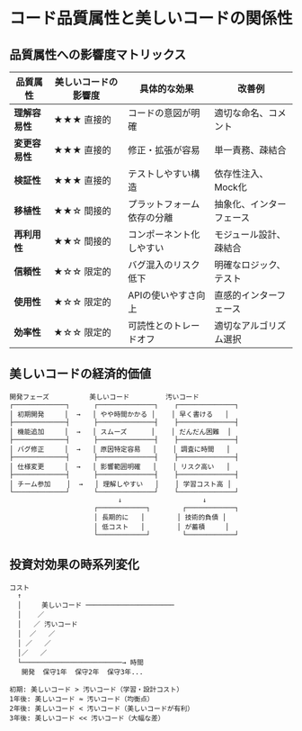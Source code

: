 # コード品質属性と美しいコードの関係性

## 品質属性への影響度マトリックス

| 品質属性 | 美しいコードの影響度 | 具体的な効果 | 改善例 |
|----------|---------------------|-------------|--------|
| **理解容易性** | ★★★ 直接的 | コードの意図が明確 | 適切な命名、コメント |
| **変更容易性** | ★★★ 直接的 | 修正・拡張が容易 | 単一責務、疎結合 |
| **検証性** | ★★★ 直接的 | テストしやすい構造 | 依存性注入、Mock化 |
| **移植性** | ★★☆ 間接的 | プラットフォーム依存の分離 | 抽象化、インターフェース |
| **再利用性** | ★★☆ 間接的 | コンポーネント化しやすい | モジュール設計、疎結合 |
| **信頼性** | ★☆☆ 限定的 | バグ混入のリスク低下 | 明確なロジック、テスト |
| **使用性** | ★☆☆ 限定的 | APIの使いやすさ向上 | 直感的インターフェース |
| **効率性** | ★☆☆ 限定的 | 可読性とのトレードオフ | 適切なアルゴリズム選択 |

## 美しいコードの経済的価値

```
開発フェーズ          美しいコード         汚いコード
┌─────────────┐      ┌──────────────┐    ┌──────────────┐
│ 初期開発     │  →   │ やや時間かかる │    │ 早く書ける   │
├─────────────┤      ├──────────────┤    ├──────────────┤
│ 機能追加     │  →   │ スムーズ      │    │ だんだん困難  │
├─────────────┤      ├──────────────┤    ├──────────────┤
│ バグ修正     │  →   │ 原因特定容易   │    │ 調査に時間   │
├─────────────┤      ├──────────────┤    ├──────────────┤
│ 仕様変更     │  →   │ 影響範囲明確   │    │ リスク高い   │
├─────────────┤      ├──────────────┤    ├──────────────┤
│ チーム参加    │  →   │ 理解しやすい   │    │ 学習コスト高 │
└─────────────┘      └──────────────┘    └──────────────┘
                           ↓                    ↓
                     ┌────────────┐        ┌────────────┐
                     │ 長期的に   │        │ 技術的負債 │
                     │ 低コスト   │        │ が蓄積     │
                     └────────────┘        └────────────┘
```

## 投資対効果の時系列変化

```
コスト
  ↑
  │     美しいコード ────────────────────── 
  │    ／                              
  │   ／ 汚いコード                      
  │  ／   ／                           
  │ ／   ／                            
  │／   ／                             
  └─────────────────────────→ 時間
   開発  保守1年  保守2年  保守3年...

初期: 美しいコード > 汚いコード（学習・設計コスト）
1年後: 美しいコード ≈ 汚いコード（均衡点）
2年後: 美しいコード < 汚いコード（美しいコードが有利）
3年後: 美しいコード << 汚いコード（大幅な差）
```